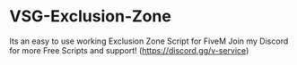 # VSG-Exclusion-Zone
Its an easy to use working Exclusion Zone Script for FiveM
Join my Discord for more Free Scripts and support! (https://discord.gg/v-service)
